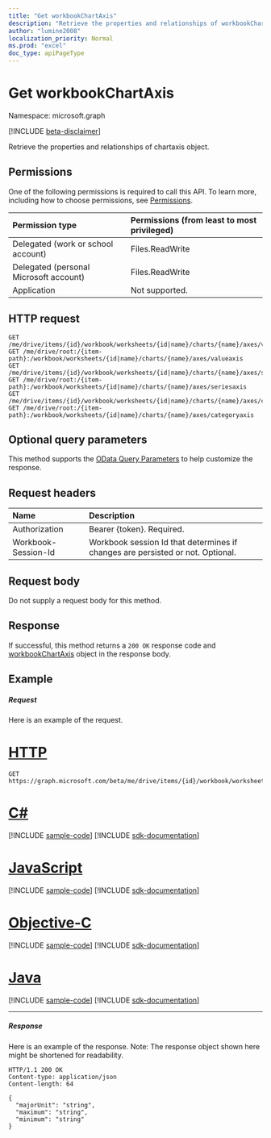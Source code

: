 ```yaml
---
title: "Get workbookChartAxis"
description: "Retrieve the properties and relationships of workbookChartAxis object."
author: "lumine2008"
localization_priority: Normal
ms.prod: "excel"
doc_type: apiPageType
---
```


# Get workbookChartAxis

Namespace: microsoft.graph

[!INCLUDE [beta-disclaimer](../../includes/beta-disclaimer.md)]

Retrieve the properties and relationships of chartaxis object.
## Permissions
One of the following permissions is required to call this API. To learn more, including how to choose permissions, see [Permissions](/graph/permissions-reference).

|Permission type      | Permissions (from least to most privileged)              |
|:--------------------|:---------------------------------------------------------|
|Delegated (work or school account) | Files.ReadWrite    |
|Delegated (personal Microsoft account) | Files.ReadWrite    |
|Application | Not supported. |

## HTTP request
<!-- { "blockType": "ignored" } -->
```http
GET /me/drive/items/{id}/workbook/worksheets/{id|name}/charts/{name}/axes/valueaxis
GET /me/drive/root:/{item-path}:/workbook/worksheets/{id|name}/charts/{name}/axes/valueaxis
GET /me/drive/items/{id}/workbook/worksheets/{id|name}/charts/{name}/axes/seriesaxis
GET /me/drive/root:/{item-path}:/workbook/worksheets/{id|name}/charts/{name}/axes/seriesaxis
GET /me/drive/items/{id}/workbook/worksheets/{id|name}/charts/{name}/axes/categoryaxis
GET /me/drive/root:/{item-path}:/workbook/worksheets/{id|name}/charts/{name}/axes/categoryaxis
```
## Optional query parameters
This method supports the [OData Query Parameters](/graph/query-parameters) to help customize the response.

## Request headers
| Name      |Description|
|:----------|:----------|
| Authorization  | Bearer {token}. Required. |
| Workbook-Session-Id  | Workbook session Id that determines if changes are persisted or not. Optional.|

## Request body
Do not supply a request body for this method.

## Response

If successful, this method returns a `200 OK` response code and [workbookChartAxis](../resources/workbookchartaxis.md) object in the response body.
## Example
##### Request
Here is an example of the request.

# [HTTP](#tab/http)
<!-- {
  "blockType": "request",
  "name": "get_chartaxis"
}-->
```msgraph-interactive
GET https://graph.microsoft.com/beta/me/drive/items/{id}/workbook/worksheets/{id|name}/charts/{name}/axes/valueaxis
```
# [C#](#tab/csharp)
[!INCLUDE [sample-code](../includes/snippets/csharp/get-chartaxis-csharp-snippets.md)]
[!INCLUDE [sdk-documentation](../includes/snippets/snippets-sdk-documentation-link.md)]

# [JavaScript](#tab/javascript)
[!INCLUDE [sample-code](../includes/snippets/javascript/get-chartaxis-javascript-snippets.md)]
[!INCLUDE [sdk-documentation](../includes/snippets/snippets-sdk-documentation-link.md)]

# [Objective-C](#tab/objc)
[!INCLUDE [sample-code](../includes/snippets/objc/get-chartaxis-objc-snippets.md)]
[!INCLUDE [sdk-documentation](../includes/snippets/snippets-sdk-documentation-link.md)]

# [Java](#tab/java)
[!INCLUDE [sample-code](../includes/snippets/java/get-chartaxis-java-snippets.md)]
[!INCLUDE [sdk-documentation](../includes/snippets/snippets-sdk-documentation-link.md)]

---

##### Response
Here is an example of the response. Note: The response object shown here might be shortened for readability.
<!-- {
  "blockType": "response",
  "truncated": true,
  "@odata.type": "microsoft.graph.workbookChartAxis"
} -->
```http
HTTP/1.1 200 OK
Content-type: application/json
Content-length: 64

{
  "majorUnit": "string",
  "maximum": "string",
  "minimum": "string"
}
```

<!-- uuid: 8fcb5dbc-d5aa-4681-8e31-b001d5168d79
2015-10-25 14:57:30 UTC -->
<!--
{
  "type": "#page.annotation",
  "description": "Get ChartAxis",
  "keywords": "",
  "section": "documentation",
  "tocPath": "",
  "suppressions": [
  ]
}
-->
